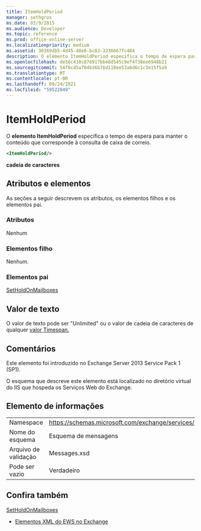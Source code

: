 ```yaml
---
title: ItemHoldPeriod
manager: sethgros
ms.date: 03/9/2015
ms.audience: Developer
ms.topic: reference
ms.prod: office-online-server
ms.localizationpriority: medium
ms.assetid: 30369db5-4d45-40e8-bc83-3236667fc404
description: O elemento ItemHoldPeriod especifica o tempo de espera para manter o conteúdo que corresponde à consulta de caixa de correio.
ms.openlocfilehash: de56c410c876917bbe8d545c9ef4f38ee6948b21
ms.sourcegitcommit: 54f6cd5a704b36b76d110ee53a6d6c1c3e15f5a9
ms.translationtype: MT
ms.contentlocale: pt-BR
ms.lasthandoff: 09/24/2021
ms.locfileid: "59522849"
---
```

# <a name="itemholdperiod"></a>ItemHoldPeriod

O **elemento ItemHoldPeriod** especifica o tempo de espera para manter o conteúdo que corresponde à consulta de caixa de correio. 
  
```XML
<ItemHoldPeriod/>
```

 **cadeia de caracteres**
## <a name="attributes-and-elements"></a>Atributos e elementos

As seções a seguir descrevem os atributos, os elementos filhos e os elementos pai.
  
### <a name="attributes"></a>Atributos

Nenhum
  
### <a name="child-elements"></a>Elementos filho

Nenhum.
  
### <a name="parent-elements"></a>Elementos pai

[SetHoldOnMailboxes](setholdonmailboxes.md)
  
## <a name="text-value"></a>Valor de texto

O valor de texto pode ser "Unlimited" ou o valor de cadeia de caracteres de qualquer [valor Timespan.](https://msdn.microsoft.com/library/1ecy8h51%28v=vs.110%29.aspx) 
  
## <a name="remarks"></a>Comentários

Este elemento foi introduzido no Exchange Server 2013 Service Pack 1 (SP1).
  
O esquema que descreve este elemento está localizado no diretório virtual do IIS que hospeda os Serviços Web do Exchange.
  
## <a name="element-information"></a>Elemento de informações

|||
|:-----|:-----|
|Namespace  <br/> |https://schemas.microsoft.com/exchange/services/2006/messages  <br/> |
|Nome do esquema  <br/> |Esquema de mensagens  <br/> |
|Arquivo de validação  <br/> |Messages.xsd  <br/> |
|Pode ser vazio  <br/> |Verdadeiro  <br/> |
   
## <a name="see-also"></a>Confira também



[SetHoldOnMailboxes](setholdonmailboxes.md)


- [Elementos XML do EWS no Exchange](ews-xml-elements-in-exchange.md)

